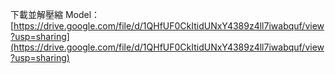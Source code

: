 下載並解壓縮 Model：[https://drive.google.com/file/d/1QHfUF0CkItidUNxY4389z4ll7iwabquf/view?usp=sharing](https://drive.google.com/file/d/1QHfUF0CkItidUNxY4389z4ll7iwabquf/view?usp=sharing)
